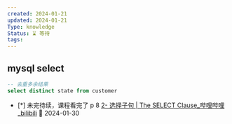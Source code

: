 ```yaml
---
created: 2024-01-21
updated: 2024-01-21
Type: knowledge
Status: ⌛️ 等待
tags:
---
```

## mysql select

```sql
-- 去重多余结果
select distinct state from customer
```
- [*] 未完待续，课程看完了 p 8  [2- 选择子句 | The SELECT Clause\_哔哩哔哩\_bilibili](https://bilibili.com/video/BV1UE41147KC/?p=8&spm_id_from=pageDriver&vd_source=eb319c6e317591be75da0554d1d79e3a) 📅 2024-01-30
